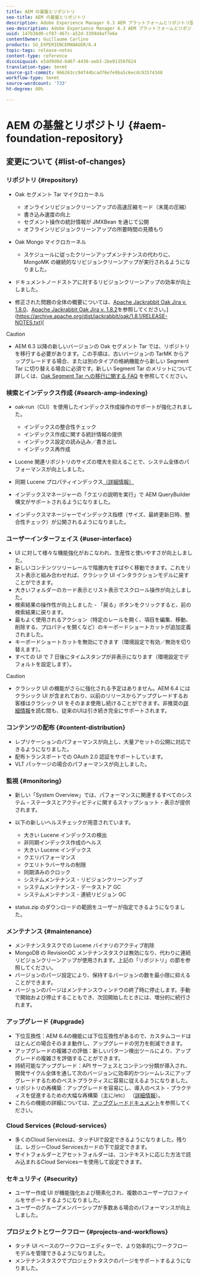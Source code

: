 ```yaml
---
title: AEM の基盤とリポジトリ
seo-title: AEM の基盤とリポジトリ
description: Adobe Experience Manager 6.3 AEM プラットフォームとリポジトリ固有のリリースノート
seo-description: Adobe Experience Manager 6.3 AEM プラットフォームとリポジトリ固有のリリースノート
uuid: 147b38d0-cf87-467c-a52d-3399d4af7e6e
contentOwner: Guillaume Carlino
products: SG_EXPERIENCEMANAGER/6.4
topic-tags: release-notes
content-type: reference
discoiquuid: e5dd9d0d-6d67-4430-aeb3-2be91356f624
translation-type: tm+mt
source-git-commit: 966263cc94f44bcad76e7e9ba5c6ecdc93574348
workflow-type: tm+mt
source-wordcount: '733'
ht-degree: 80%

---
```



# AEM の基盤とリポジトリ  {#aem-foundation-repository}

## 変更について  {#list-of-changes}

### リポジトリ {#repository}

* Oak セグメント Tar マイクロカーネル

   * オンラインリビジョンクリーンアップの高速圧縮モード（末尾の圧縮）
   * 書き込み速度の向上
   * セグメント操作の統計情報が JMXBean を通じて公開
   * オフラインリビジョンクリーンアップの所要時間の見積もり

* Oak Mongo マイクロカーネル

   * スケジュールに従ったクリーンアップメンテナンスの代わりに、MongoMK の継続的なリビジョンクリーンアップが実行されるようになりました。

* ドキュメントノードストアに対するリビジョンクリーンアップの効率が向上しました。
* 修正された問題の全体の概要については、[Apache Jackrabbit Oak Jira v. 1.8.0](https://archive.apache.org/dist/jackrabbit/oak/1.8.0/RELEASE-NOTES.txt)、[Apache Jackrabbit Oak Jira v. 1.8.2](https://archive.apache.org/dist/jackrabbit/oak/1.8.2/RELEASE-NOTES.txt)を参照してください。](https://archive.apache.org/dist/jackrabbit/oak/1.8.1/RELEASE-NOTES.txt)[

>[!CAUTION]
>
>* AEM 6.3 以降の新しいバージョンの Oak セグメント Tar では、リポジトリを移行する必要があります。この手順は、古いバージョンの TarMK からアップグレードする場合、または別のタイプの格納機能から新しい Segment Tar に切り替える場合に必須です。新しい Segment Tar のメリットについて詳しくは、[Oak Segment Tar への移行に関する FAQ](/help/sites-deploying/revision-cleanup.md#migrating-to-oak-segment-tar) を参照してください。

>



### 検索とインデックス作成 {#search-amp-indexing}

* oak-run（CLI）を使用したインデックス作成操作のサポートが強化されました。

   * インデックスの整合性チェック
   * インデックス作成に関する統計情報の提供
   * インデックス設定の読み込み／書き出し
   * インデックス再作成

* Lucene 関連リポジトリのサイズの増大を抑えることで、システム全体のパフォーマンスが向上しました。
* 同期 Lucene プロパティインデックス[（詳細情報）](https://wiki.apache.org/jackrabbit/Synchronous%20Lucene%20Property%20Indexes)
* インデックスマネージャーの「クエリの説明を実行」で AEM QueryBuilder 構文がサポートされるようになりました。
* インデックスマネージャーでインデックス指標（サイズ、最終更新日時、整合性チェック）が公開されるようになりました。

### ユーザーインターフェイス {#user-interface}

* UI に対して様々な機能強化がおこなわれ、生産性と使いやすさが向上しました。
* 新しいコンテンツツリーレールで階層内をすばやく移動できます。これをリスト表示と組み合わせれば、クラシック UI インタラクションモデルに戻すことができます。
* 大きいフォルダーのカード表示とリスト表示でスクロール操作が向上しました。
* 検索結果の操作性が向上しました - 「戻る」ボタンをクリックすると、前の検索結果に戻ります。
* 最もよく使用されるアクション（特定のレールを開く、項目を編集、移動、削除する、プロパティを開くなど）のキーボードショートカットが追加定義されました。
* キーボードショートカットを無効にできます（環境設定で有効／無効を切り替えます）。
* すべての UI で 7 日後にタイムスタンプが非表示になります（環境設定でデフォルトを設定します）。

>[!CAUTION]
>
>* クラシック UI の機能がさらに強化される予定はありません。AEM 6.4 にはクラシック UI が含まれており、以前のリリースからアップグレードするお客様はクラシック UI をそのまま使用し続けることができます。非推奨の[詳細情報](/help/sites-deploying/ui-recommendations.md)を読む間も、従来のUIは引き続き完全にサポートされます。

>



### コンテンツの配布 {#content-distribution}

* レプリケーションのパフォーマンスが向上し、大量アセットの公開に対応できるようになりました。
* 配布トランスポートでの OAuth 2.0 認証をサポートしています。
* VLT パッケージの場合のパフォーマンスが向上しました。

### 監視 {#monitoring}

* 新しい「System Overview」では、パフォーマンスに関連するすべてのシステム・ステータスとアクティビティに関するスナップショット・表示が提供されます。
* 以下の新しいヘルスチェックが用意されています。

   * 大きい Lucene インデックスの検出
   * 非同期インデックス作成のヘルス
   * 大きい Lucene インデックス
   * クエリパフォーマンス
   * クエリトラバーサルの制限
   * 同期済みのクロック
   * システムメンテナンス - リビジョンクリーンアップ
   * システムメンテナンス - データストア GC
   * システムメンテナンス - 連続リビジョン GC

* status.zip のダウンロードの範囲をユーザーが指定できるようになりました。

### メンテナンス {#maintenance}

* メンテナンスタスクでの Lucene バイナリのアクティブ削除
* MongoDB の RevisionGC メンテナンスタスクは無効になり、代わりに連続リビジョンクリーンアップが使用されます。上記の「リポジトリ」の節を参照してください。
* バージョンのパージ設定により、保持するバージョンの数を最小限に抑えることができます。
* バージョンのパージはメンテナンスウィンドウの終了時に停止します。手動で開始および停止することもでき、次回開始したときには、増分的に続行されます。

### アップグレード  {#upgrade}

* 下位互換性：AEM 6.4の機能には下位互換性があるので、カスタムコードはほとんどの場合そのまま動作し、アップグレードの労力を削減できます。
* アップグレードの複雑さの評価：新しいパターン検出ツールにより、アップグレードの複雑さを評価することができます。
* 持続可能なアップグレード：API サーフェスとコンテンツ分類が導入され、開発サイクル全体を通して次のバージョンに効率的かつシームレスにアップグレードするためのベストプラクティスに容易に従えるようになりました。
* リポジトリの再構築：アップグレードを容易にし、導入のベスト・プラクティスを促進するための大幅な再構築（主に/etc） （[詳細情報](/help/sites-deploying/repository-restructuring.md)）。
* これらの機能の詳細については、[アップグレードドキュメント](/help/sites-deploying/upgrade.md)を参照してください。

### Cloud Services {#cloud-services}

* 多くのCloud Servicesは、タッチUIで設定できるようになりました。残りは、レガシーCloud Servicesカードの下で設定できます。
* サイトフォルダーとアセットフォルダーは、コンテキストに応じた方法で読み込まれるCloud Servicesーを使用して設定できます。

### セキュリティ {#security}

* ユーザー作成 UI が機能強化および簡素化され、複数のユーザープロファイルをサポートするようになりました。
* ユーザーのグループメンバーシップが多数ある場合のパフォーマンスが向上しました。

### プロジェクトとワークフロー {#projects-and-workflows}

* タッチ UI ベースのワークフローエディターで、より効率的にワークフローモデルを管理できるようになりました。
* メンテナンスタスクでプロジェクトタスクのパージをサポートするようになりました。

